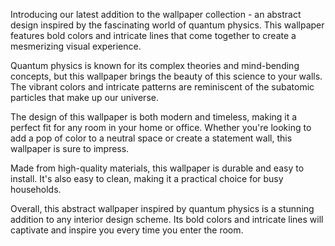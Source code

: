 <!--
Write me content for website with wallpaper "An abstract wallpaper inspired by the shapes and colors of quantum physics, with bold colors and intricate lines."
-->

<!--font:Poppins-->

Introducing our latest addition to the wallpaper collection - an abstract design inspired by the fascinating world of quantum physics. This wallpaper features bold colors and intricate lines that come together to create a mesmerizing visual experience.

Quantum physics is known for its complex theories and mind-bending concepts, but this wallpaper brings the beauty of this science to your walls. The vibrant colors and intricate patterns are reminiscent of the subatomic particles that make up our universe.

The design of this wallpaper is both modern and timeless, making it a perfect fit for any room in your home or office. Whether you're looking to add a pop of color to a neutral space or create a statement wall, this wallpaper is sure to impress.

Made from high-quality materials, this wallpaper is durable and easy to install. It's also easy to clean, making it a practical choice for busy households.

Overall, this abstract wallpaper inspired by quantum physics is a stunning addition to any interior design scheme. Its bold colors and intricate lines will captivate and inspire you every time you enter the room.
